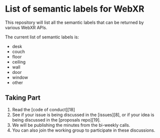 # List of semantic labels for WebXR

This repository will list all the semantic labels that can be returned by various WebXR APIs.

The current list of semantic labels is:
* desk
* couch
* floor
* ceiling
* wall
* door
* window
* other

## Taking Part

1. Read the [code of conduct][18]
2. See if your issue is being discussed in the [issues][8], or if your idea is being discussed in the [proposals repo][19].
3. We will be publishing the minutes from the bi-weekly calls.
4. You can also join the working group to participate in these discussions.